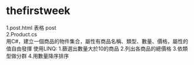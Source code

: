 # thefirstweek
<div>
<lable>1.post.html 表格 post</lable>
</div>
<div>
<lable>2.Product.cs </lable> 
</div>
<div>
用C#，建立一個商品的物件集合，屬性有商品名稱、類型、數量、價格，屬性的值自由發揮
使用LINQ:
1.篩選出數量大於10的商品
2.列出各商品的總價格
3.依類型做分群
4.用數量降序排序
</div>
